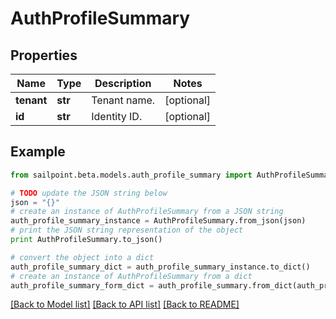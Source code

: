 # AuthProfileSummary


## Properties

Name | Type | Description | Notes
------------ | ------------- | ------------- | -------------
**tenant** | **str** | Tenant name. | [optional] 
**id** | **str** | Identity ID. | [optional] 

## Example

```python
from sailpoint.beta.models.auth_profile_summary import AuthProfileSummary

# TODO update the JSON string below
json = "{}"
# create an instance of AuthProfileSummary from a JSON string
auth_profile_summary_instance = AuthProfileSummary.from_json(json)
# print the JSON string representation of the object
print AuthProfileSummary.to_json()

# convert the object into a dict
auth_profile_summary_dict = auth_profile_summary_instance.to_dict()
# create an instance of AuthProfileSummary from a dict
auth_profile_summary_form_dict = auth_profile_summary.from_dict(auth_profile_summary_dict)
```
[[Back to Model list]](../README.md#documentation-for-models) [[Back to API list]](../README.md#documentation-for-api-endpoints) [[Back to README]](../README.md)


